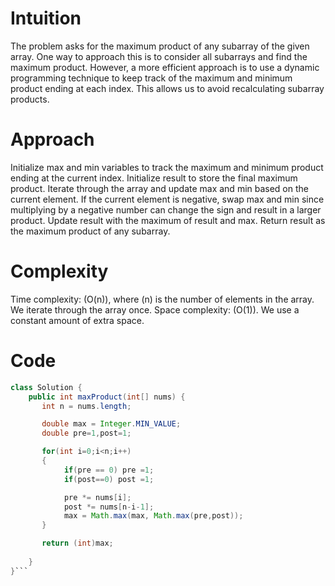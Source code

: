 # Intuition
The problem asks for the maximum product of any subarray of the given array. One way to approach this is to consider all subarrays and find the maximum product. However, a more efficient approach is to use a dynamic programming technique to keep track of the maximum and minimum product ending at each index. This allows us to avoid recalculating subarray products.

# Approach
Initialize max and min variables to track the maximum and minimum product ending at the current index. Initialize result to store the final maximum product.
Iterate through the array and update max and min based on the current element. If the current element is negative, swap max and min since multiplying by a negative number can change the sign and result in a larger product.
Update result with the maximum of result and max.
Return result as the maximum product of any subarray.


# Complexity

Time complexity: (O(n)), where (n) is the number of elements in the array. We iterate through the array once.
Space complexity: (O(1)). We use a constant amount of extra space.


# Code

```java
class Solution {
    public int maxProduct(int[] nums) {
       int n = nums.length;

       double max = Integer.MIN_VALUE;
       double pre=1,post=1;

       for(int i=0;i<n;i++)
       {
            if(pre == 0) pre =1;
            if(post==0) post =1;

            pre *= nums[i];
            post *= nums[n-i-1];
            max = Math.max(max, Math.max(pre,post));
       }

       return (int)max;
    
    }
}```